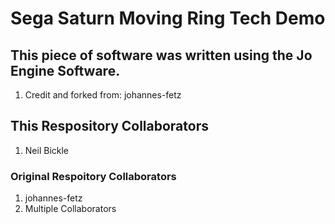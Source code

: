 # Sega Saturn Moving Ring Tech Demo
## This piece of software was written using the Jo Engine Software.
1. Credit and forked from: johannes-fetz

## This Respository Collaborators
1. Neil Bickle
### Original Respoitory Collaborators
1. johannes-fetz
2. Multiple Collaborators

